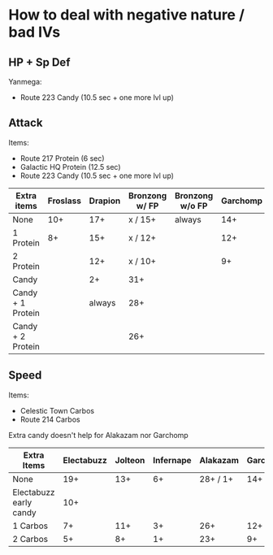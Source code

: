 # How to deal with negative nature / bad IVs

## HP + Sp Def
Yanmega:
* Route 223 Candy (10.5 sec + one more lvl up)

## Attack
Items:
* Route 217 Protein (6 sec)
* Galactic HQ Protein (12.5 sec)
* Route 223 Candy (10.5 sec + one more lvl up)

| Extra items | Froslass | Drapion | Bronzong w/ FP | Bronzong w/o FP | Garchomp |
| - | - | - | - | - | - |
| None | 10+ | 17+ | x / 15+ | always | 14+ |
| 1 Protein | 8+ | 15+ | x / 12+ | | 12+ |
| 2 Protein | | 12+ | x / 10+ | | 9+ |
| Candy | | 2+ | 31+ | | |
| Candy + 1 Protein | | always | 28+ | | |
| Candy + 2 Protein | | | 26+ | | |

## Speed
Items:
* Celestic Town Carbos
* Route 214 Carbos

Extra candy doesn't help for Alakazam nor Garchomp

| Extra Items | Electabuzz | Jolteon | Infernape | Alakazam | Garchomp |
| - | - | - | - | - | - |
| None | 19+ | 13+ | 6+ | 28+ / 1+ | 14+ |
| Electabuzz early candy | 10+ | | | | |
| 1 Carbos | 7+ | 11+ | 3+ | 26+ | 12+ |
| 2 Carbos | 5+ | 8+ | 1+ | 23+ | 9+ |
